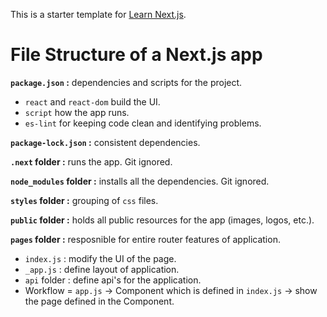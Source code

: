 This is a starter template for [Learn Next.js](https://nextjs.org/learn).

# File Structure of a Next.js app
**`package.json` :** dependencies and scripts for the project.
* `react` and `react-dom` build the UI.
* `script` how the app runs.
* `es-lint` for keeping code clean and identifying problems.

**`package-lock.json` :** consistent dependencies.

**`.next` folder :** runs the app. Git ignored.

**`node_modules` folder :** installs all the dependencies. Git ignored.

**`styles` folder :** grouping of `css` files.

**`public` folder :** holds all public resources for the app (images, logos, etc.).

**`pages` folder :** resposnible for entire router features of application.
* `index.js` : modify the UI of the page.
* `_app.js` : define layout of application.
* `api` folder : define api's for the application.
* Workflow = `app.js` -> Component which is defined in `index.js` -> show the page defined in the Component.